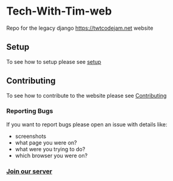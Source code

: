 # Tech-With-Tim-web
Repo for the legacy django https://twtcodejam.net website

## Setup
To see how to setup please see [setup](SETUP.md)

## Contributing

To see how to contribute to the website please see [Contributing](CONTRIBUTE.md)

### Reporting Bugs
If you want to report bugs please open an issue with details like:
* screenshots
* what page you were on?
* what were you trying to do?
* which browser you were on?

### [Join our server](discord.gg/twt)
